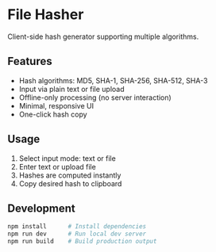 # File Hasher

Client-side hash generator supporting multiple algorithms.

## Features

- Hash algorithms: MD5, SHA-1, SHA-256, SHA-512, SHA-3
- Input via plain text or file upload
- Offline-only processing (no server interaction)
- Minimal, responsive UI
- One-click hash copy

## Usage

1. Select input mode: text or file
2. Enter text or upload file
3. Hashes are computed instantly
4. Copy desired hash to clipboard

## Development

```bash
npm install      # Install dependencies
npm run dev      # Run local dev server
npm run build    # Build production output
```
